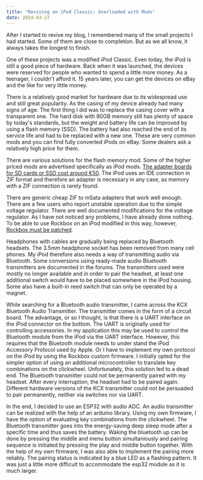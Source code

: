 ```yaml
---
title: "Reviving an iPod Classic: Overloaded with Mods"
date: 2024-03-27
---
```


After I started to revive my blog, I remembered many of the small projects I had started. Some of them are close to completion. But as we all know, it always takes the longest to finish.

One of these projects was a modified iPod Classic. Even today, the iPod is still a good piece of hardware. Back when it was launched, the devices were reserved for people who wanted to spend a little more money. As a teenager, I couldn't afford it. 15 years later, you can get the devices on eBay and the like for very little money.

There is a relatively good market for hardware due to its widespread use and still great popularity. As the casing of my device already had many signs of age. The first thing I did was to replace the casing cover with a transparent one. The hard disk with 80GB memory still has plenty of space by today's standards, but the weight and battery life can be improved by using a flash memory (SSD). The battery had also reached the end of its service life and had to be replaced with a new one. These are very common mods and you can find fully converted iPods on eBay. Some dealers ask a relatively high price for them.

There are various solutions for the flash memory mod. Some of the higher priced mods are advertised specifically as iPod mods. [The adapter boards for SD cards or SSD cost around €50](https://www.iflash.xyz/). The iPod uses an IDE connection in ZIF format and therefore an adapter is necessary in any case, as memory with a ZIF connection is rarely found.

There are generic cheap ZIF to mSata adapters that work well enough. There are a few users who report unstable operation due to the simple voltage regulator. There are well documented modifications for the voltage regulator. As I have not noticed any problems, I have already done nothing. To be able to use Rockbox on an iPod modified in this way, however, [Rockbox must be patched](https://agarmash.com/posts/ipod-classic-ssd/).

Headphones with cables are gradually being replaced by Bluetooth headsets. The 3.5mm headphone socket has been removed from many cell phones. My iPod therefore also needs a way of transmitting audio via Bluetooth. Some conversions using ready-made audio Bluetooth transmitters are documented in the forums. The transmitters used were mostly no longer available and in order to pair the headset, at least one additional switch would have to be placed somewhere in the iPod housing. Some also have a built-in reed switch that can only be operated by a magnet.

While searching for a Bluetooth audio transmitter, I came across the KCX Bluetooth Audio Transmitter. The transmitter comes in the form of a circuit board. The advantage, or so I thought, is that there is a UART interface on the iPod connector on the bottom. The UART is originally used for controlling accessories. In my application this may be used to control the Bluetooth module from the iPod via the UART interface. However, this requires that the Bluetooth module needs to under stand the iPod Accessory Protocol used by Apple. Or I have to implement my own protocol on the iPod by using the Rockbox custom firmware. I initially opted for the simpler option of using an additional microcontroller to translate key combinations on the clickwheel. Unfortunately, this solution led to a dead end. The Bluetooth transmitter could not be permanently paired with my headset. After every interruption, the headset had to be paired again. Different hardware versions of the KCX transmitter could not be persuaded to pair permanently, neither via switches nor via UART.

In the end, I decided to use an ESP32 with audio ADC. An audio transmitter can be realized with the help of an arduino library. Using my own firmware, I have the option of evaluating key combinations from the clickwheel. The Bluetooth transmitter goes into the energy-saving deep sleep mode after a specific time and thus saves the battery. Waking the bluetooth up can be done by pressing the middle and menu button simultaniously and pairing sequence is initiated by pressing the play and middle button together. With the help of my own firmware, I was also able to implement the pairing more reliably. The pairing status is indicated by a blue LED as a flashing pattern. It was just a little more difficult to accommodate the esp32 module as it is much larger.